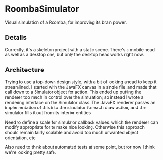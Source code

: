 # RoombaSimulator
Visual simulation of a Roomba, for improving its brain power.


## Details

Currently, it's a skeleton project with a static scene.  There's a mobile head as well as a desktop one, 
but only the desktop head works right now.


## Architecture

Trying to use a top-down design style, with a bit of looking ahead to keep it streamlined.  I started with the
JavaFX canvas in a single file, and made that call down to a Simulator object for action.  This ended up putting
the renderer too much in control over the simulation; so instead I wrote a rendering interface on the Simulator
class.  The JavaFX renderer passes an implementation of this into the simulator for each draw action, and the simulator
fills it out from its interior entities.

Need to define a scale for simulator callback values, which the renderer can modify appropriate for to make nice
looking.  Otherwise this approach should remain fairly scalable and avoid too much unwanted object orientation, etc.

Also need to think about automated tests at some point, but for now I think we're looking pretty safe.
